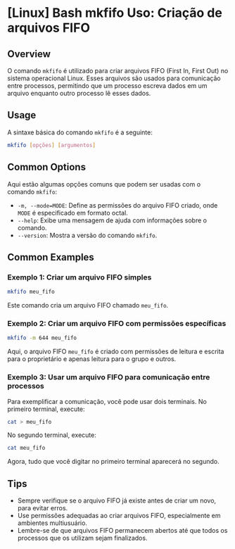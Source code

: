 # [Linux] Bash mkfifo Uso: Criação de arquivos FIFO

## Overview
O comando `mkfifo` é utilizado para criar arquivos FIFO (First In, First Out) no sistema operacional Linux. Esses arquivos são usados para comunicação entre processos, permitindo que um processo escreva dados em um arquivo enquanto outro processo lê esses dados.

## Usage
A sintaxe básica do comando `mkfifo` é a seguinte:

```bash
mkfifo [opções] [argumentos]
```

## Common Options
Aqui estão algumas opções comuns que podem ser usadas com o comando `mkfifo`:

- `-m, --mode=MODE`: Define as permissões do arquivo FIFO criado, onde `MODE` é especificado em formato octal.
- `--help`: Exibe uma mensagem de ajuda com informações sobre o comando.
- `--version`: Mostra a versão do comando `mkfifo`.

## Common Examples

### Exemplo 1: Criar um arquivo FIFO simples
```bash
mkfifo meu_fifo
```
Este comando cria um arquivo FIFO chamado `meu_fifo`.

### Exemplo 2: Criar um arquivo FIFO com permissões específicas
```bash
mkfifo -m 644 meu_fifo
```
Aqui, o arquivo FIFO `meu_fifo` é criado com permissões de leitura e escrita para o proprietário e apenas leitura para o grupo e outros.

### Exemplo 3: Usar um arquivo FIFO para comunicação entre processos
Para exemplificar a comunicação, você pode usar dois terminais. No primeiro terminal, execute:
```bash
cat > meu_fifo
```
No segundo terminal, execute:
```bash
cat meu_fifo
```
Agora, tudo que você digitar no primeiro terminal aparecerá no segundo.

## Tips
- Sempre verifique se o arquivo FIFO já existe antes de criar um novo, para evitar erros.
- Use permissões adequadas ao criar arquivos FIFO, especialmente em ambientes multiusuário.
- Lembre-se de que arquivos FIFO permanecem abertos até que todos os processos que os utilizam sejam finalizados.